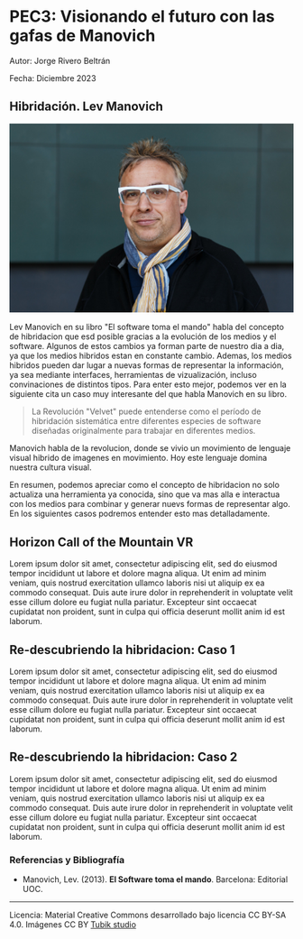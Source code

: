 # PEC3: Visionando el futuro con las gafas de Manovich 


Autor: Jorge Rivero Beltrán


Fecha: Diciembre 2023

## Hibridación. Lev Manovich

![Lev Manovich.jpg](https://github.com/JRiveroUOC/PEC3_Manovich_Reloaded/blob/main/Lev%20Manovich.jpg)

Lev Manovich en su libro "El software toma el mando" habla del concepto de hibridacion que esd posible gracias a la evolución de los medios y el software. Algunos de estos cambios ya forman parte de nuestro dia a dia, ya que los medios hibridos estan en constante cambio. Ademas, los medios hibridos pueden dar lugar a nuevas formas de representar la información, ya sea mediante interfaces, herramientas de vizualización, incluso convinaciones de distintos tipos. Para enter esto mejor, podemos ver en la siguiente cita un caso muy interesante del que habla Manovich en su libro.
>La Revolución "Velvet" puede entenderse como el
período de hibridación sistemática entre diferentes especies de software diseñadas originalmente para trabajar en
diferentes medios.

Manovich habla de la revolucion, donde se vivio un movimiento de lenguaje visual hibrido de imagenes en movimiento. Hoy este lenguaje domina nuestra cultura visual.

En resumen, podemos apreciar como el concepto de hibridacion no solo actualiza una herramienta ya conocida, sino que va mas alla e interactua con los medios para combinar y generar nuevs formas de representar algo. En los siguientes casos podremos entender esto mas detalladamente.

## Horizon Call of the Mountain VR


Lorem ipsum dolor sit amet, consectetur adipiscing elit, sed do eiusmod tempor incididunt ut labore et dolore magna aliqua. Ut enim ad minim veniam, quis nostrud exercitation ullamco laboris nisi ut aliquip ex ea commodo consequat. Duis aute irure dolor in reprehenderit in voluptate velit esse cillum dolore eu fugiat nulla pariatur. Excepteur sint occaecat cupidatat non proident, sunt in culpa qui officia deserunt mollit anim id est laborum.


## Re-descubriendo la hibridacion: Caso 1

Lorem ipsum dolor sit amet, consectetur adipiscing elit, sed do eiusmod tempor incididunt ut labore et dolore magna aliqua. Ut enim ad minim veniam, quis nostrud exercitation ullamco laboris nisi ut aliquip ex ea commodo consequat. Duis aute irure dolor in reprehenderit in voluptate velit esse cillum dolore eu fugiat nulla pariatur. Excepteur sint occaecat cupidatat non proident, sunt in culpa qui officia deserunt mollit anim id est laborum.



## Re-descubriendo la hibridacion: Caso 2

Lorem ipsum dolor sit amet, consectetur adipiscing elit, sed do eiusmod tempor incididunt ut labore et dolore magna aliqua. Ut enim ad minim veniam, quis nostrud exercitation ullamco laboris nisi ut aliquip ex ea commodo consequat. Duis aute irure dolor in reprehenderit in voluptate velit esse cillum dolore eu fugiat nulla pariatur. Excepteur sint occaecat cupidatat non proident, sunt in culpa qui officia deserunt mollit anim id est laborum.


### Referencias y Bibliografía

* Manovich, Lev. (2013). **El Software toma el mando**. Barcelona: Editorial UOC. 


----

Licencia: Material Creative Commons desarrollado bajo licencia CC BY-SA 4.0. Imágenes CC BY [Tubik studio](https://blog.tubikstudio.com/how-to-create-original-flat-illustrations-designers-tips/) 
